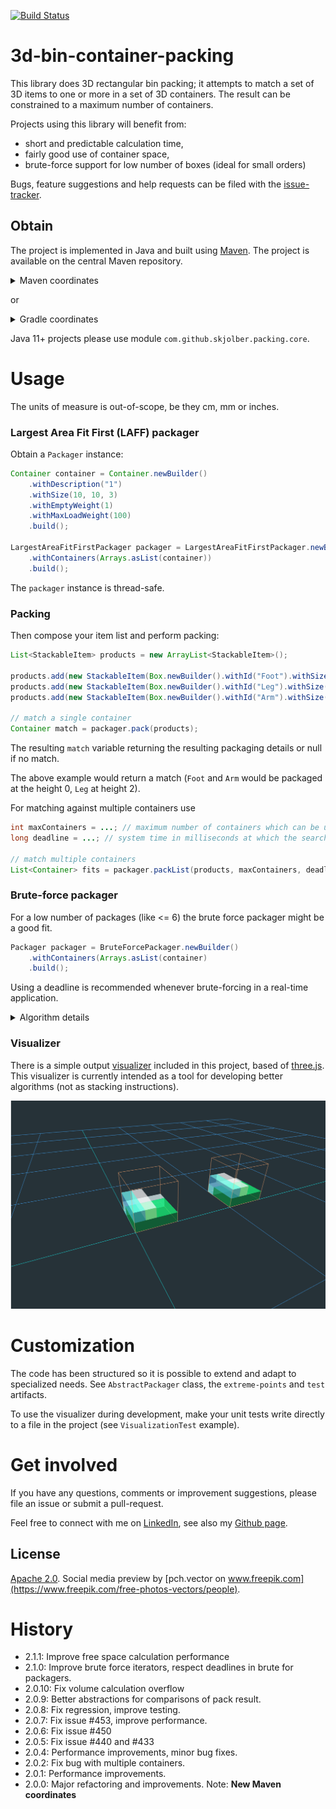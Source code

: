 [![Build Status](https://travis-ci.org/skjolber/3d-bin-container-packing.svg)](https://travis-ci.org/skjolber/3d-bin-container-packing)

# 3d-bin-container-packing

This library does 3D rectangular bin packing; it attempts to match a set of 3D items to one or more in a set of 3D containers. The result can be constrained to a maximum number of containers.

Projects using this library will benefit from:
 * short and predictable calculation time,
 * fairly good use of container space, 
 * brute-force support for low number of boxes (ideal for small orders)
    
Bugs, feature suggestions and help requests can be filed with the [issue-tracker].

## Obtain
The project is implemented in Java and built using [Maven]. The project is available on the central Maven repository.

<details>
  <summary>Maven coordinates</summary>

Add
 
```xml
<3d-bin-container-packing.version>2.1.1</3d-bin-container-packing.version>
```

and

```xml
<dependency>
    <groupId>com.github.skjolber.3d-bin-container-packing</groupId>
    <artifactId>core</artifactId>
    <version>${3d-bin-container-packing.version}</version>
</dependency>
```

</details>

or

<details>
  <summary>Gradle coordinates</summary>

For

```groovy
ext {
  containerBinPackingVersion = '2.1.1'
}
```

add

```groovy
api("com.github.skjolber.3d-bin-container-packing:core:${containerBinPackingVersion}")
```

</details>

Java 11+ projects please use module `com.github.skjolber.packing.core`.

# Usage
The units of measure is out-of-scope, be they cm, mm or inches.

### Largest Area Fit First (LAFF) packager
Obtain a `Packager` instance:

```java
Container container = Container.newBuilder()
    .withDescription("1")
    .withSize(10, 10, 3)
    .withEmptyWeight(1)
    .withMaxLoadWeight(100)
    .build();
    
LargestAreaFitFirstPackager packager = LargestAreaFitFirstPackager.newBuilder()
    .withContainers(Arrays.asList(container))
    .build();
```

The `packager` instance is thread-safe.

### Packing
Then compose your item list and perform packing:

```java
List<StackableItem> products = new ArrayList<StackableItem>();

products.add(new StackableItem(Box.newBuilder().withId("Foot").withSize(6, 10, 2).withRotate3D().withWeight(25).build(), 1));
products.add(new StackableItem(Box.newBuilder().withId("Leg").withSize(4, 10, 1).withRotate3D().withWeight(25).build(), 1));
products.add(new StackableItem(Box.newBuilder().withId("Arm").withSize(4, 10, 2).withRotate3D().withWeight(50).build(), 1));

// match a single container
Container match = packager.pack(products);
```

The resulting `match` variable returning the resulting packaging details or null if no match. 

The above example would return a match (`Foot` and `Arm` would be packaged at the height 0, `Leg` at height 2). 

For matching against multiple containers use

```java
int maxContainers = ...; // maximum number of containers which can be used
long deadline = ...; // system time in milliseconds at which the search should be aborted

// match multiple containers
List<Container> fits = packager.packList(products, maxContainers, deadline);
```

### Brute-force packager
For a low number of packages (like <= 6) the brute force packager might be a good fit. 

```java
Packager packager = BruteForcePackager.newBuilder()
    .withContainers(Arrays.asList(container)
    .build();
```

Using a deadline is recommended whenever brute-forcing in a real-time application.

<details>
  <summary>Algorithm details</summary>
 
### Largest Area Fit First algorithm
The implementation is based on [this paper][2], and is not a traditional [bin packing problem][1] solver.

The box which covers the largest ground area of the container is placed first; its height becomes the level height. Boxes which fill the full remaining height take priority. Subsequent boxes are stacked in the remaining space in at the same level, the boxes with the greatest volume first. If box height is lower than level height, the algorithm attempts to place some there as well. 

When no more boxes fit in a level, the level is incremented and the process repeated. Boxes are rotated, containers not.

 * `LargestAreaFitFirstPackager` stacks in 3D within each level
 * `FastLargestAreaFitFirstPackager` stacks in 2D within each level

The algorithm runs reasonably fast, usually in milliseconds. Some customization is possible.

### Plain algorithm
This algorithm selects the box with the biggest volume, fitting it in the tightest possible point.

###  Brute-force algorithm
This algorithm has no logic for selecting the best box or rotation; running through all permutations, for each permutation all rotations:

 * `BruteForcePackager` attempts all box orders, rotations and placement positions.
 * `FastLargestAreaFitFirstPackager` selects all box orders and rotations, selecting the most appropriate placement position.

The complexity of this approach is [exponential], and thus there is a limit to the feasible number of boxes which can be packaged within a reasonable time. However, for real-life applications,  a healthy part of for example online shopping orders are within its grasp.

The worst case complexity can be estimated using the `DefaultPermutationRotationIterator` before packaging is attempted.

The algorithm tries to skip combinations which will obviously not yield a (better) result:

 * permutations
   * two or more boxes have the same dimensions
   * permutations which mutated at a previously unreachable index
 * fewer rotations
   * two or more sides have the same length
   * rotations which mutated at a previously unreachable index
 
There is also a parallel version `ParallelBruteForcePackager` of the brute-force packager, for those wishing to use it on a multi-core system.

Note that the algorithm is recursive on the number of boxes, so do not attempt this with many boxes (it will likely not complete in time anyhow).

</details> 
 
### Visualizer
There is a simple output [visualizer](visualization) included in this project, based of [three.js](https://threejs.org/). This visualizer is currently intended as a tool for developing better algorithms (not as stacking instructions).

![Alt text](visualizer/viewer/images/view.png?raw=true "Demo")

# Customization
The code has been structured so it is possible to extend and adapt to specialized needs. See `AbstractPackager` class, the `extreme-points` and `test` artifacts. 

To use the visualizer during development, make your unit tests write directly to a file in the project (see `VisualizationTest` example). 

# Get involved
If you have any questions, comments or improvement suggestions, please file an issue or submit a pull-request.

Feel free to connect with me on [LinkedIn], see also my [Github page].

## License
[Apache 2.0]. Social media preview by [pch.vector on www.freepik.com](https://www.freepik.com/free-photos-vectors/people).

# History
 * 2.1.1: Improve free space calculation performance
 * 2.1.0: Improve brute force iterators, respect deadlines in brute for packagers.
 * 2.0.10: Fix volume calculation overflow
 * 2.0.9: Better abstractions for comparisons of pack result.
 * 2.0.8: Fix regression, improve testing.
 * 2.0.7: Fix issue #453, improve performance.
 * 2.0.6: Fix issue #450
 * 2.0.5: Fix issue #440 and #433
 * 2.0.4: Performance improvements, minor bug fixes.
 * 2.0.2: Fix bug with multiple containers.
 * 2.0.1: Performance improvements.
 * 2.0.0: Major refactoring and improvements. Note: __New Maven coordinates__

[1]: 				https://en.wikipedia.org/wiki/Bin_packing_problem
[2]: 				https://www.drupal.org/files/An%20Efficient%20Algorithm%20for%203D%20Rectangular%20Box%20Packing.pdf
[Apache 2.0]: 		http://www.apache.org/licenses/LICENSE-2.0.html
[issue-tracker]:	https://github.com/skjolber/3d-bin-container-packing/issues
[Maven]:			http://maven.apache.org/
[LinkedIn]:			http://lnkd.in/r7PWDz
[Github page]:		https://skjolber.github.io
[NothinRandom]:		https://github.com/NothinRandom
[exponential]:		https://en.wikipedia.org/wiki/Exponential_function

